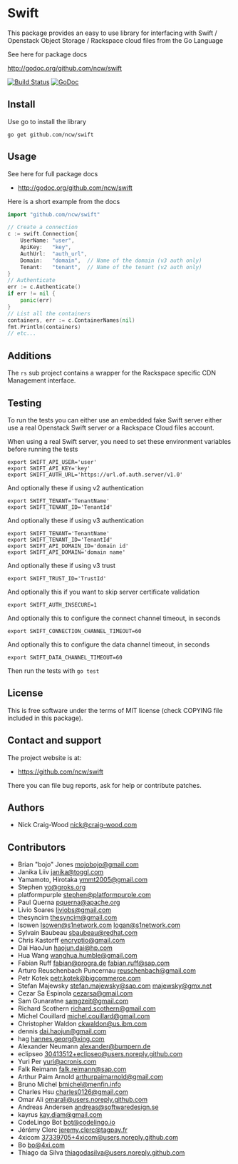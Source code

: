 Swift
=====

This package provides an easy to use library for interfacing with
Swift / Openstack Object Storage / Rackspace cloud files from the Go
Language

See here for package docs

  http://godoc.org/github.com/ncw/swift

[![Build Status](https://api.travis-ci.org/ncw/swift.svg?branch=master)](https://travis-ci.org/ncw/swift) [![GoDoc](https://godoc.org/github.com/ncw/swift?status.svg)](https://godoc.org/github.com/ncw/swift) 

Install
-------

Use go to install the library

    go get github.com/ncw/swift

Usage
-----

See here for full package docs

- http://godoc.org/github.com/ncw/swift

Here is a short example from the docs
```go
import "github.com/ncw/swift"

// Create a connection
c := swift.Connection{
    UserName: "user",
    ApiKey:   "key",
    AuthUrl:  "auth_url",
    Domain:   "domain",  // Name of the domain (v3 auth only)
    Tenant:   "tenant",  // Name of the tenant (v2 auth only)
}
// Authenticate
err := c.Authenticate()
if err != nil {
    panic(err)
}
// List all the containers
containers, err := c.ContainerNames(nil)
fmt.Println(containers)
// etc...
```

Additions
---------

The `rs` sub project contains a wrapper for the Rackspace specific CDN Management interface.

Testing
-------

To run the tests you can either use an embedded fake Swift server
either use a real Openstack Swift server or a Rackspace Cloud files account.

When using a real Swift server, you need to set these environment variables
before running the tests

    export SWIFT_API_USER='user'
    export SWIFT_API_KEY='key'
    export SWIFT_AUTH_URL='https://url.of.auth.server/v1.0'

And optionally these if using v2 authentication

    export SWIFT_TENANT='TenantName'
    export SWIFT_TENANT_ID='TenantId'

And optionally these if using v3 authentication

    export SWIFT_TENANT='TenantName'
    export SWIFT_TENANT_ID='TenantId'
    export SWIFT_API_DOMAIN_ID='domain id'
    export SWIFT_API_DOMAIN='domain name'

And optionally these if using v3 trust

    export SWIFT_TRUST_ID='TrustId'

And optionally this if you want to skip server certificate validation

    export SWIFT_AUTH_INSECURE=1

And optionally this to configure the connect channel timeout, in seconds

    export SWIFT_CONNECTION_CHANNEL_TIMEOUT=60

And optionally this to configure the data channel timeout, in seconds

    export SWIFT_DATA_CHANNEL_TIMEOUT=60

Then run the tests with `go test`

License
-------

This is free software under the terms of MIT license (check COPYING file
included in this package).

Contact and support
-------------------

The project website is at:

- https://github.com/ncw/swift

There you can file bug reports, ask for help or contribute patches.

Authors
-------

- Nick Craig-Wood <nick@craig-wood.com>

Contributors
------------

- Brian "bojo" Jones <mojobojo@gmail.com>
- Janika Liiv <janika@toggl.com>
- Yamamoto, Hirotaka <ymmt2005@gmail.com>
- Stephen <yo@groks.org>
- platformpurple <stephen@platformpurple.com>
- Paul Querna <pquerna@apache.org>
- Livio Soares <liviobs@gmail.com>
- thesyncim <thesyncim@gmail.com>
- lsowen <lsowen@s1network.com> <logan@s1network.com>
- Sylvain Baubeau <sbaubeau@redhat.com>
- Chris Kastorff <encryptio@gmail.com>
- Dai HaoJun <haojun.dai@hp.com>
- Hua Wang <wanghua.humble@gmail.com>
- Fabian Ruff <fabian@progra.de> <fabian.ruff@sap.com>
- Arturo Reuschenbach Puncernau <reuschenbach@gmail.com>
- Petr Kotek <petr.kotek@bigcommerce.com>
- Stefan Majewsky <stefan.majewsky@sap.com> <majewsky@gmx.net>
- Cezar Sa Espinola <cezarsa@gmail.com>
- Sam Gunaratne <samgzeit@gmail.com>
- Richard Scothern <richard.scothern@gmail.com>
- Michel Couillard <!--<couillard.michel@voxlog.ca>--> <michel.couillard@gmail.com>
- Christopher Waldon <ckwaldon@us.ibm.com>
- dennis <dai.haojun@gmail.com>
- hag <hannes.georg@xing.com>
- Alexander Neumann <alexander@bumpern.de>
- eclipseo <30413512+eclipseo@users.noreply.github.com>
- Yuri Per <yuri@acronis.com>
- Falk Reimann <falk.reimann@sap.com>
- Arthur Paim Arnold <arthurpaimarnold@gmail.com>
- Bruno Michel <bmichel@menfin.info>
- Charles Hsu <charles0126@gmail.com>
- Omar Ali <omarali@users.noreply.github.com>
- Andreas Andersen <andreas@softwaredesign.se>
- kayrus <kay.diam@gmail.com>
- CodeLingo Bot <bot@codelingo.io>
- Jérémy Clerc <jeremy.clerc@tagpay.fr>
- 4xicom <37339705+4xicom@users.noreply.github.com>
- Bo <bo@4xi.com>
- Thiago da Silva <thiagodasilva@users.noreply.github.com>
